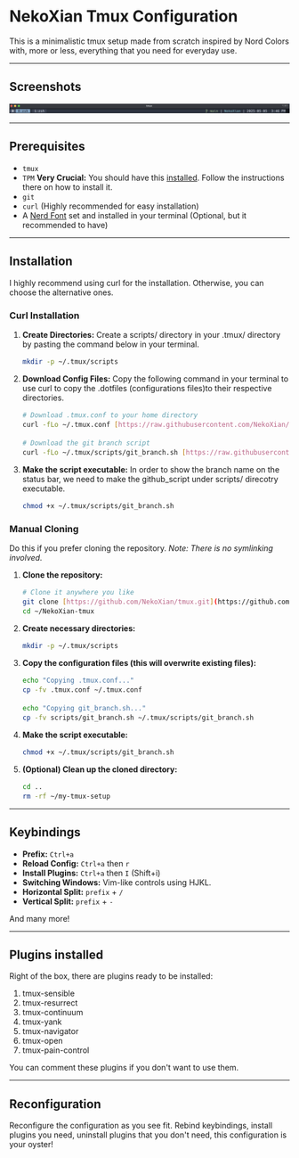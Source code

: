 # NekoXian Tmux Configuration

This is a minimalistic tmux setup made from scratch inspired by Nord Colors with, more or less, everything that you need for everyday use.

---

## Screenshots

![NekoXian Tmux Configuration](./tmux-config.png)

---

## Prerequisites

* `tmux`
* `TPM` **Very Crucial:** You should have this [installed](https://github.com/tmux-plugins/tpm). Follow the instructions there on how to install it.
* `git`
* `curl` (Highly recommended for easy installation)
* A [Nerd Font](https://www.nerdfonts.com/) set and installed in your terminal (Optional, but it recommended to have)

---

## Installation

I highly recommend using curl for the installation. Otherwise, you can choose the alternative ones.

### Curl Installation

1.  **Create Directories:** Create a scripts/ directory in your .tmux/ directory by pasting the command below in your terminal.
    ```bash
    mkdir -p ~/.tmux/scripts
    ```

2. **Download Config Files:** Copy the following command in your terminal to use curl to copy the .dotfiles (configurations files)to their respective directories.
    ```bash
    # Download .tmux.conf to your home directory
    curl -fLo ~/.tmux.conf [https://raw.githubusercontent.com/NekoXian/tmux/main/.tmux.conf](https://raw.githubusercontent.com/NekoXian/tmux/main/.tmux.conf)

    # Download the git branch script
    curl -fLo ~/.tmux/scripts/git_branch.sh [https://raw.githubusercontent.com/NekoXian/tmux/main/scripts/git_branch.sh](https://raw.githubusercontent.com/NekoXian/tmux/main/scripts/git_branch.sh)
    ```

3. **Make the script executable:** In order to show the branch name on the status bar, we need to make the github_script under scripts/ direcotry executable.
    ```bash
    chmod +x ~/.tmux/scripts/git_branch.sh
    ```

### Manual Cloning

Do this if you prefer cloning the repository. *Note: There is no symlinking involved.*

1.  **Clone the repository:**
    ```bash
    # Clone it anywhere you like
    git clone [https://github.com/NekoXian/tmux.git](https://github.com/NekoXian/tmux.git) ~/NekoXian-tmux
    cd ~/NekoXian-tmux
    ```

2.  **Create necessary directories:**
    ```bash
    mkdir -p ~/.tmux/scripts
    ```

3.  **Copy the configuration files (this will overwrite existing files):**
    ```bash
    echo "Copying .tmux.conf..."
    cp -fv .tmux.conf ~/.tmux.conf

    echo "Copying git_branch.sh..."
    cp -fv scripts/git_branch.sh ~/.tmux/scripts/git_branch.sh
    ```

4.  **Make the script executable:**
    ```bash
    chmod +x ~/.tmux/scripts/git_branch.sh
    ```

5.  **(Optional) Clean up the cloned directory:**
    ```bash
    cd ..
    rm -rf ~/my-tmux-setup
    ```
---

## Keybindings

* **Prefix:** `Ctrl+a`
* **Reload Config:** `Ctrl+a` then `r`
* **Install Plugins:** `Ctrl+a` then `I` (Shift+i)
* **Switching Windows:** Vim-like controls using HJKL.
* **Horizontal Split:** `prefix` + `/`
* **Vertical Split:** `prefix` + `-`

And many more!

---

## Plugins installed

Right of the box, there are plugins ready to be installed:

1. tmux-sensible
2. tmux-resurrect
3. tmux-continuum
4. tmux-yank
5. tmux-navigator
6. tmux-open
7. tmux-pain-control

You can comment these plugins if you don't want to use them.

---

## Reconfiguration

Reconfigure the configuration as you see fit. Rebind keybindings, install plugins you need, uninstall plugins that you don't need, this configuration is your oyster!

